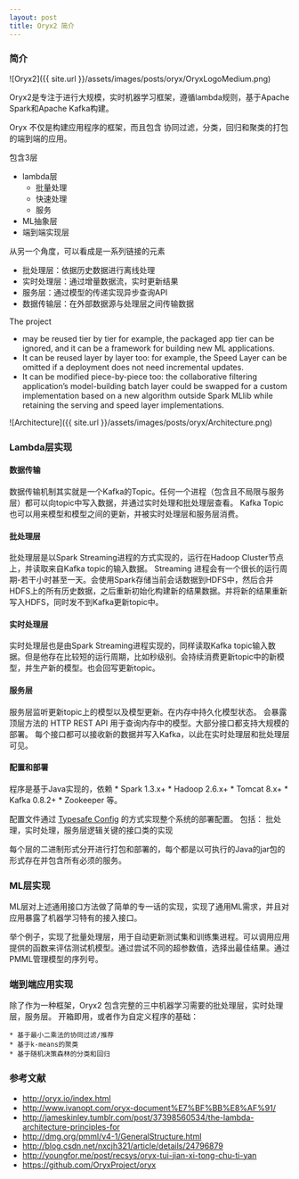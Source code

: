 ```yaml
---
layout: post
title: Oryx2 简介
---
```



### 简介

![Oryx2]({{ site.url }}/assets/images/posts/oryx/OryxLogoMedium.png)


Oryx2是专注于进行大规模，实时机器学习框架，遵循lambda规则，基于Apache Spark和Apache Kafka构建。

Oryx 不仅是构建应用程序的框架，而且包含 协同过滤，分类，回归和聚类的打包的端到端的应用。

包含3层
  * lambda层
    * 批量处理
    * 快速处理
    * 服务
  * ML抽象层
  * 端到端实现层

从另一个角度，可以看成是一系列链接的元素
  * 批处理层：依据历史数据进行离线处理
  * 实时处理层：通过增量数据流，实时更新结果
  * 服务层：通过模型的传递实现异步查询API
  * 数据传输层：在外部数据源与处理层之间传输数据

The project
  * may be reused tier by tier for example, the packaged app tier can be ignored, and it can be a framework for building new ML applications.
  * It can be reused layer by layer too: for example, the Speed Layer can be omitted if a deployment does not need incremental updates.
  * It can be modified piece-by-piece too: the collaborative filtering application’s model-building batch layer could be swapped for a custom implementation based on a new algorithm outside Spark MLlib while retaining the serving and speed layer implementations.

![Architecture]({{ site.url }}/assets/images/posts/oryx/Architecture.png)

### Lambda层实现

#### 数据传输

  数据传输机制其实就是一个Kafka的Topic。任何一个进程（包含且不局限与服务层）都可以向topic中写入数据，并通过实时处理和批处理层查看。
  Kafka Topic也可以用来模型和模型之间的更新，并被实时处理层和服务层消费。

#### 批处理层

  批处理层是以Spark Streaming进程的方式实现的，运行在Hadoop Cluster节点上，并读取来自Kafka topic的输入数据。 Streaming 进程会有一个很长的运行周期-若干小时甚至一天。会使用Spark存储当前会话数据到HDFS中，然后合并HDFS上的所有历史数据，之后重新初始化构建新的结果数据。并将新的结果重新写入HDFS，同时发不到Kafka更新topic中。

#### 实时处理层

  实时处理层也是由Spark Streaming进程实现的，同样读取Kafka topic输入数据。但是他存在比较短的运行周期，比如秒级别。会持续消费更新topic中的新模型，并生产新的模型。也会回写更新topic。

#### 服务层

  服务层监听更新topic上的模型以及模型更新。在内存中持久化模型状态。
  会暴露顶层方法的 HTTP REST API 用于查询内存中的模型。大部分接口都支持大规模的部署。
  每个接口都可以接收新的数据并写入Kafka，以此在实时处理层和批处理层可见。

#### 配置和部署

  程序是基于Java实现的，依赖
    * Spark 1.3.x+
    * Hadoop 2.6.x+
    * Tomcat 8.x+
    * Kafka 0.8.2+
    * Zookeeper 等。

  配置文件通过 [Typesafe Config](https://github.com/typesafehub/config) 的方式实现整个系统的部署配置。
  包括： 批处理，实时处理，服务层逻辑关键的接口类的实现

  每个层的二进制形式分开进行打包和部署的，每个都是以可执行的Java的jar包的形式存在并包含所有必须的服务。

### ML层实现

  ML层对上述通用接口方法做了简单的专一话的实现，实现了通用ML需求，并且对应用暴露了机器学习特有的接入接口。

  举个例子，实现了批量处理层，用于自动更新测试集和训练集进程。可以调用应用提供的函数来评估测试机模型。通过尝试不同的超参数值，选择出最佳结果。通过PMML管理模型的序列号。

### 端到端应用实现

  除了作为一种框架，Oryx2 包含完整的三中机器学习需要的批处理层，实时处理层，服务层。
  开箱即用，或者作为自定义程序的基础：

    * 基于最小二乘法的协同过滤/推荐
    * 基于k-means的聚类
    * 基于随机决策森林的分类和回归

### 参考文献

  * http://oryx.io/index.html
  * http://www.ivanopt.com/oryx-document%E7%BF%BB%E8%AF%91/
  * http://jameskinley.tumblr.com/post/37398560534/the-lambda-architecture-principles-for
  * http://dmg.org/pmml/v4-1/GeneralStructure.html
  * http://blog.csdn.net/nxcjh321/article/details/24796879
  * http://youngfor.me/post/recsys/oryx-tui-jian-xi-tong-chu-ti-yan
  * https://github.com/OryxProject/oryx
